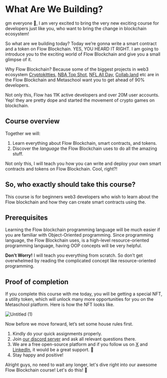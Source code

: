 # What Are We Building?

gm everyone 🌈, I am very excited to bring the very new exciting course for developers just like you, who want to bring the change in blockchain ecosystem!

So what are we building today? Today we’re gonna write a smart contract and a token on Flow Blockchain. YES, YOU HEARD IT RIGHT. I am going to introduce you to the exciting world of Flow Blockchain and give you a small glimpse of it.

Why Flow Blockchain? Because some of the biggest projects in web3 ecosystem [Cryptokitties](https://www.cryptokitties.co/), [NBA Top Shot](https://nbatopshot.com/), [NFL All Day](https://nflallday.com/), [Collab.land](https://www.collab.land/) etc are in the Flow Blockchain and Metaschool want you to get ahead of 90% developers.

Not only this, Flow has 11K active developers and over 20M user accounts. Yep! they are pretty dope and started the movement of crypto games on blockchain.

## Course overview

Together we will:

1. Learn everything about Flow Blockchain, smart contracts, and tokens.
2. Discover the _language_ the Flow Blockchain uses to do all the amazing stuff.

Not only this, I will teach you how you can write and deploy your own smart contracts and tokens on Flow Blockchain. Cool, right?!

## So, who exactly should take this course?

This course is for beginners web3 developers who wish to learn about the Flow blockchain and how they can create smart contracts using the.

## Prerequisites

Learning the Flow blockchain programming language will be much easier if you are familiar with Object-Oriented programming. Since programming language, the Flow Blockchain uses, is a high-level resource-oriented programming language, having OOP concepts will be very helpful.

**Don’t Worry!** I will teach you everything from scratch. So don’t get overwhelmed by reading the complicated concept like resource-oriented programming.

## Proof of completion

If you complete this course with me today, you will be getting a special NFT, a utility token, which will unlock many more opportunities for you on the Metaschool platform. Here is how the NFT looks like.

![Untitled (1)](https://github.com/0xmetaschool/Learning-Projects/assets/129931419/39ec7f2b-da59-4a3c-b81f-90e3fe8c50c4)


Now before we move forward, let’s set some house rules first.
1. Kindly do your quick assignments properly.
2. Join [our discord server](https://discord.gg/vbVMUwXWgc) and ask all relevant questions there.
3. We are a free open-source platform and if you follow us on [X](https://bit.ly/flow-course-twitter) and [LinkedIn](https://bit.ly/flow-course-linkedin), it would be a great support.  🫣
4. Stay happy and positive!




Alright guys, no need to wait any longer, let's dive right into our awesome Flow Blockchain course! Let's do this! 🙌
